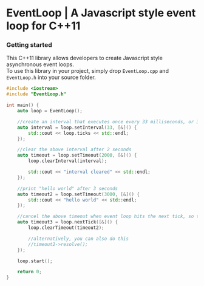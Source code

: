 # EventLoop | A Javascript style event loop for C++11

### Getting started
This C++11 library allows developers to create Javascript style asynchronous event loops.  
To use this library in your project, simply drop `EventLoop.cpp` and `EventLoop.h` into your source folder.

```C++
#include <iostream>
#include "EventLoop.h"

int main() {
    auto loop = EventLoop();

    //create an interval that executes once every 33 milliseconds, or 30 frame per second
    auto interval = loop.setInterval(33, [&]() {
        std::cout << loop.ticks << std::endl;
    });

    //clear the above interval after 2 seconds
    auto timeout = loop.setTimeout(2000, [&]() {
        loop.clearInterval(interval);

        std::cout << "interval cleared" << std::endl;
    });

    //print "hello world" after 3 seconds
    auto timeout2 = loop.setTimeout(3000, [&]() {
        std::cout << "hello world" << std::endl;
    });

    //cancel the above timeout when event loop hits the next tick, so that nothing gets printed;
    auto timeout3 = loop.nextTick([&]() {
        loop.clearTimeout(timeout2);

        //alternatively, you can also do this
        //timeout2->resolve();
    });

    loop.start();

    return 0;
}
```
